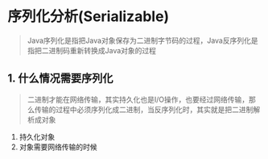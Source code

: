 # 序列化分析(Serializable)
> Java序列化是指把Java对象保存为二进制字节码的过程，Java反序列化是指把二进制码重新转换成Java对象的过程

## 1. 什么情况需要序列化
> 二进制才能在网络传输，其实持久化也是I/O操作，也要经过网络传输，那么传输的过程中必须序列化成二进制，当反序列化时，其实就是把二进制解析成对象

1. 持久化对象
2. 对象需要网络传输的时候














